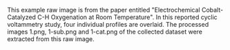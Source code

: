 This example raw image is from the paper entitled "Electrochemical Cobalt-Catalyzed C-H Oxygenation at Room Temperature". 
In this reported cyclic voltammetry study, four individual profiles are overlaid. 
The processed images 1.png, 1-sub.png and 1-cat.png of the collected dataset were extracted from this raw image.
